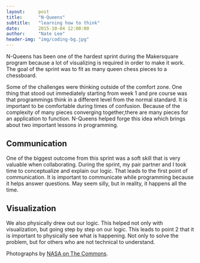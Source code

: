 ```yaml
---
layout:     post
title:      "N-Queens"
subtitle:   "learning how to think"
date:       2015-10-04 12:00:00
author:     "Nate Lee"
header-img: "img/coding-bg.jpg"
---
```


<p>N-Queens has been one of the hardest sprint during the Makersquare program because a lot of visualizing is required in order to make it work. The goal of the sprint was to fit as many queen chess pieces to a chessboard.</p>

<p>Some of the challenges were thinking outside of the comfort zone. One thing that stood out immediately starting from week 1 and pre course was that programmings think in a different level from the normal standard. It is important to be comfortable during times of confusion. Because of the complexity of many pieces converging together,there are many pieces for an application to function. N-Queens helped forge this idea which brings about two important lessons in programming.</p>

<h2 class="section-heading">Communication</h2>

<p>One of the biggest outcome from this sprint was a soft skill that is very valuable when collaborating. During the sprint, my pair partner and I took time to conceptualize and explain our logic. That leads to the first point of communication. It is important to communicate while programming because it helps answer questions. May seem silly, but in reality, it happens all the time.</p>


<h2 class="section-heading">Visualization</h2>

<p>We also physically drew out our logic. This helped not only with visualization, but going step by step on our logic. This leads to point 2 that it is important to physically see what is happening. Not only to solve the problem, but for others who are not technical to understand.</p>

<p>Photographs by <a href="https://www.flickr.com/photos/nasacommons/">NASA on The Commons</a>.</p>
